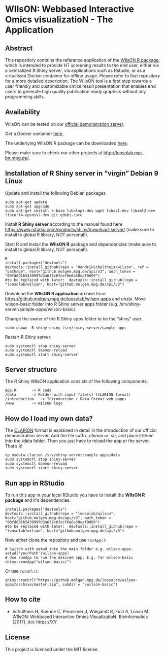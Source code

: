 # WIlsON: Webbased Interactive Omics visualizatioN -  The Application
## Abstract
This repository contains the reference application of the [WIlsON R package]( https://github.molgen.mpg.de/loosolab/wilson), which is intended to provide HT screening results to the end user, either via a centralized R Shiny server, via applications such as Rstudio, or as a virtualized Docker container for offline usage. Please refer to that repository for a more detailed description. The WIlsON tool is a first step towards a user friendly and customizable omics result presentation that enables end users to generate high quality publication ready graphics without any programming skills.

## Availability
WIlsON can be tested on our [official demonstration server](http://loosolab.mpi-bn.mpg.de/apps/wilson/). 

Get a Docker container [here](https://hub.docker.com/r/loosolab/wilson/).

The underlying WIlsON R package can be downloaded [here](https://github.molgen.mpg.de/loosolab/wilson). 

Please make sure to check our other projects at http://loosolab.mpi-bn.mpg.de/.

## Installation of R Shiny server in “virgin” Debian 9 Linux
Update and install the following Debian packages.
```
sudo apt-get update
sudo apt-get upgrade
sudo apt-get install r-base libnlopt-dev wget libssl-dev libxml2-dev libcurl4-openssl-dev git gdebi-core
```

Install **R Shiny server** according to the manual found here https://www.rstudio.com/products/shiny/download-server/ (make sure to install to global R library, NOT personal!).

Start R and install the **WIlsON R** package and dependencies (make sure to install to global R library, NOT personal!).
```
R
install.packages("devtools")
devtools::install_github(repo = "HendrikSchultheis/wilson", ref = "package", host="github.molgen.mpg.de/api/v3", auth_token = "00fd601b5439997d3a637c6fecf6e6a50eaf9d09")
#to be replaced with later:  devtools::install_github(repo = "loosolab/wilson", host="github.molgen.mpg.de/api/v3")
```

Download the **WIlsON R application** archive from https://github.molgen.mpg.de/loosolab/wilson-apps and unzip. Move wilson-basic folder into R Shiny server apps folder (e.g. /srv/shiny-server/sample-apps/wilson-basic).

Change the owner of the R Shiny apps folder to be the “shiny” user.
```
sudo chown –R shiny:shiny /srv/shiny-server/sample-apps 
```

Restart R Shiny server.
```
sudo systemctl stop shiny-server
sudo systemctl daemon-reload
sudo systemctl start shiny-server
```

## Server structure
The R Shiny WIlsON application consists of the following components.
```
app.R		-> R code
/data		-> Folder with input file(s) (CLARION format)
/introduction	-> Introduction / Data Format web pages
/www		-> WIlsON logo
```

## How do I load my own data?
The [CLARION](http://loosolab.mpi-bn.mpg.de/apps/wilson/) format is explained in detail in the introduction of our official demonstration server. Add the file suffix *.clarion* or *.se*, and place it/them into the /data folder. Then you just have to reload the app or the server. That’s it! 
```
cp mydata.clarion /srv/shiny-server/sample-apps/data
sudo systemctl stop shiny-server
sudo systemctl daemon-reload
sudo systemctl start shiny-server
```

## Run app in RStudio
To run this app in your local RStudio you have to install the **WIlsON R package** and it's dependencies.
```
install.packages("devtools")
devtools::install_github(repo = "loosolab/wilson", host="github.molgen.mpg.de/api/v3", auth_token = "00fd601b5439997d3a637c6fecf6e6a50eaf9d09")
#to be replaced with later:  devtools::install_github(repo = "loosolab/wilson", host="github.molgen.mpg.de/api/v3")
```
Now either clone the repository and use ``runApp()``:
```
# Switch with setwd into the main folder e.g. wilson-apps.
setwd('yourPath'/wilson-apps)
# Use runApp to run the desired app. E.g. for wilson-basic
shiny::runApp("wilson-basic/")
```
Or use ``runUrl()``:
```
shiny::runUrl("https://github.molgen.mpg.de/loosolab/wilson-apps/archive/master.zip", subdir = "/wilson-basic")
```

## How to cite
* Schultheis H, Kuenne C, Preussner J, Wiegandt R, Fust A, Looso M. WIlsON: Webbased Interactive Omics VisualizatioN. Bioinformatics  (2017), doi: https://XY

## License
This project is licensed under the MIT license.
